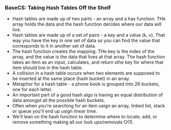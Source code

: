 ### BaseCS: Taking Hash Tables Off the Shelf
* Hash tables are made up of two parts - an array and a has function. THe array holds the data and the hash function decides where our data will live.
* Hash tables are made up of a set of pairs - a key and a value (k, v). That way you have the key in one set of data so you can find the value that corresponds to it in another set of data.
* The hash function creates the mapping. THe key is the index of the array, and the value is the data that lives at that array. The hash function takes an item as an input, calculates, and return sthe key for where that item should live in the hash table.
* A collision in a hash table occurs when two elements are supposed to be inserted at the same place (hash bucket) in an array.
* Metaphor for a hash table - a phone book is grouped into 26 buckets, one for each letter. 
* An important part of a good hash algo is having an equal distribution of data amongst all the possible hash buckets.
* Often when you're searching for an item usign an array, linked list, stack or queue you'll end up usign linear time.
* We'll lean on the hash function to determine where to locate, add, or remove something making all our look ups/removals O(1).